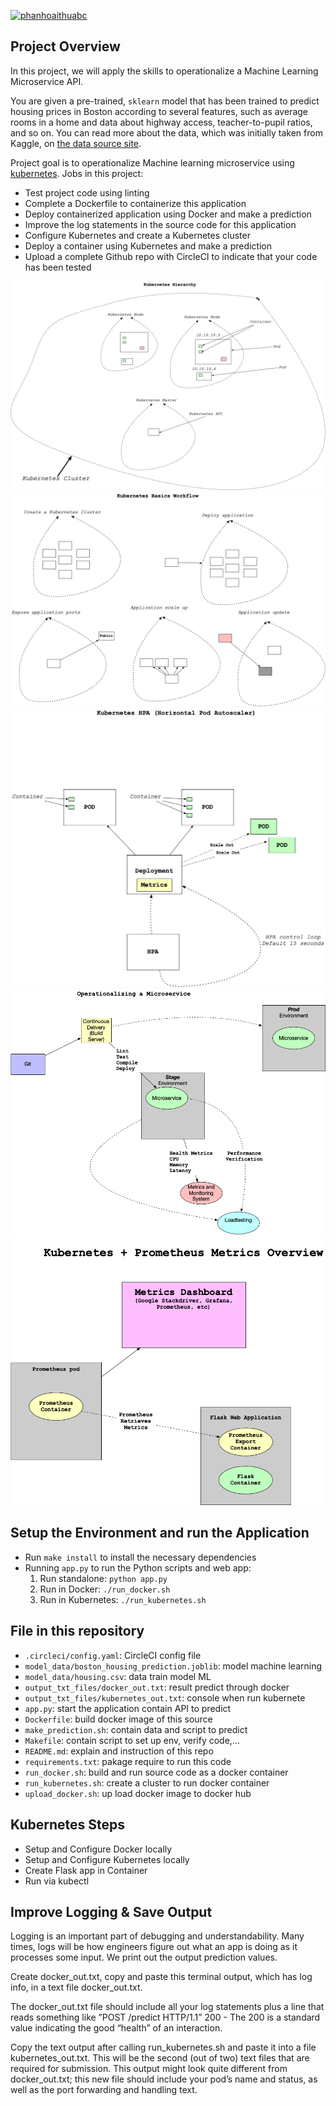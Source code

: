 [![phanhoaithuabc](https://circleci.com/gh/phanhoaithuabc/project-ML-API-microservice-kubernetes.svg?style=svg)](https://app.circleci.com/pipelines/github/phanhoaithuabc/project-ML-API-microservice-kubernetes)

## Project Overview
In this project, we will apply the skills to operationalize a Machine Learning Microservice API. 

You are given a pre-trained, `sklearn` model that has been trained to predict housing prices in Boston according to several features, such as average rooms in a home and data about highway access, teacher-to-pupil ratios, and so on. You can read more about the data, which was initially taken from Kaggle, on [the data source site](https://www.kaggle.com/c/boston-housing). 

Project goal is to operationalize Machine learning microservice using [kubernetes](https://kubernetes.io/). Jobs in this project:
* Test project code using linting
* Complete a Dockerfile to containerize this application
* Deploy containerized application using Docker and make a prediction
* Improve the log statements in the source code for this application
* Configure Kubernetes and create a Kubernetes cluster
* Deploy a container using Kubernetes and make a prediction
* Upload a complete Github repo with CircleCI to indicate that your code has been tested

<img src='images\kubernetes-hierarchy.png'>

<img src='images\kubernetes-basic-workflow.png'>
<img src='images\kubernetes-hpa.png'>
<img src='images\microservice-ops.png'>
<img src='images\kube+prometheus.png'>

## Setup the Environment and run the Application
* Run `make install` to install the necessary dependencies
* Running `app.py` to run the Python scripts and web app:
    1. Run standalone:  `python app.py`
    2. Run in Docker:  `./run_docker.sh`
    3. Run in Kubernetes:  `./run_kubernetes.sh`

## File in this repository
- `.circleci/config.yaml`: CircleCI config file
- `model_data/boston_housing_prediction.joblib`: model machine learning 
- `model_data/housing.csv`: data train model ML
- `output_txt_files/docker_out.txt`: result predict through docker
- `output_txt_files/kubernetes_out.txt`: console when run kubernete
- `app.py`: start the application contain API to predict
- `Dockerfile`: build docker image of this source
- `make_prediction.sh`: contain data and script to predict
- `Makefile`: contain script to set up env, verify code,...
- `README.md`: explain and instruction of this repo
- `requirements.txt`: pakage require to run this code 
- `run_docker.sh`: build and run source code as a docker container
- `run_kubernetes.sh`: create a cluster to run docker container 
- `upload_docker.sh`: up load docker image to docker hub

## Kubernetes Steps
* Setup and Configure Docker locally
* Setup and Configure Kubernetes locally
* Create Flask app in Container
* Run via kubectl

## Improve Logging & Save Output
Logging is an important part of debugging and understandability. Many times, logs will be how engineers figure out what an app is doing as it processes some input. We print out the output prediction values.

Create docker_out.txt, copy and paste this terminal output, which has log info, in a text file docker_out.txt.

The docker_out.txt file should include all your log statements plus a line that reads something like ”POST /predict HTTP/1.1” 200 - The 200 is a standard value indicating the good “health” of an interaction.

Copy the text output after calling run_kubernetes.sh and paste it into a file kubernetes_out.txt. This will be the second (out of two) text files that are required for submission. This output might look quite different from docker_out.txt; this new file should include your pod’s name and status, as well as the port forwarding and handling text.